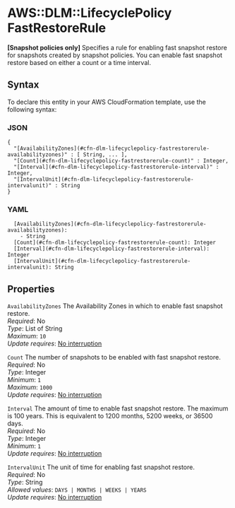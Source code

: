 # AWS::DLM::LifecyclePolicy FastRestoreRule<a name="aws-properties-dlm-lifecyclepolicy-fastrestorerule"></a>

**\[Snapshot policies only\]** Specifies a rule for enabling fast snapshot restore for snapshots created by snapshot policies\. You can enable fast snapshot restore based on either a count or a time interval\.

## Syntax<a name="aws-properties-dlm-lifecyclepolicy-fastrestorerule-syntax"></a>

To declare this entity in your AWS CloudFormation template, use the following syntax:

### JSON<a name="aws-properties-dlm-lifecyclepolicy-fastrestorerule-syntax.json"></a>

```
{
  "[AvailabilityZones](#cfn-dlm-lifecyclepolicy-fastrestorerule-availabilityzones)" : [ String, ... ],
  "[Count](#cfn-dlm-lifecyclepolicy-fastrestorerule-count)" : Integer,
  "[Interval](#cfn-dlm-lifecyclepolicy-fastrestorerule-interval)" : Integer,
  "[IntervalUnit](#cfn-dlm-lifecyclepolicy-fastrestorerule-intervalunit)" : String
}
```

### YAML<a name="aws-properties-dlm-lifecyclepolicy-fastrestorerule-syntax.yaml"></a>

```
  [AvailabilityZones](#cfn-dlm-lifecyclepolicy-fastrestorerule-availabilityzones):
    - String
  [Count](#cfn-dlm-lifecyclepolicy-fastrestorerule-count): Integer
  [Interval](#cfn-dlm-lifecyclepolicy-fastrestorerule-interval): Integer
  [IntervalUnit](#cfn-dlm-lifecyclepolicy-fastrestorerule-intervalunit): String
```

## Properties<a name="aws-properties-dlm-lifecyclepolicy-fastrestorerule-properties"></a>

`AvailabilityZones` <a name="cfn-dlm-lifecyclepolicy-fastrestorerule-availabilityzones"></a>
The Availability Zones in which to enable fast snapshot restore\.  
_Required_: No  
_Type_: List of String  
_Maximum_: `10`  
_Update requires_: [No interruption](https://docs.aws.amazon.com/AWSCloudFormation/latest/UserGuide/using-cfn-updating-stacks-update-behaviors.html#update-no-interrupt)

`Count` <a name="cfn-dlm-lifecyclepolicy-fastrestorerule-count"></a>
The number of snapshots to be enabled with fast snapshot restore\.  
_Required_: No  
_Type_: Integer  
_Minimum_: `1`  
_Maximum_: `1000`  
_Update requires_: [No interruption](https://docs.aws.amazon.com/AWSCloudFormation/latest/UserGuide/using-cfn-updating-stacks-update-behaviors.html#update-no-interrupt)

`Interval` <a name="cfn-dlm-lifecyclepolicy-fastrestorerule-interval"></a>
The amount of time to enable fast snapshot restore\. The maximum is 100 years\. This is equivalent to 1200 months, 5200 weeks, or 36500 days\.  
_Required_: No  
_Type_: Integer  
_Minimum_: `1`  
_Update requires_: [No interruption](https://docs.aws.amazon.com/AWSCloudFormation/latest/UserGuide/using-cfn-updating-stacks-update-behaviors.html#update-no-interrupt)

`IntervalUnit` <a name="cfn-dlm-lifecyclepolicy-fastrestorerule-intervalunit"></a>
The unit of time for enabling fast snapshot restore\.  
_Required_: No  
_Type_: String  
_Allowed values_: `DAYS | MONTHS | WEEKS | YEARS`  
_Update requires_: [No interruption](https://docs.aws.amazon.com/AWSCloudFormation/latest/UserGuide/using-cfn-updating-stacks-update-behaviors.html#update-no-interrupt)
